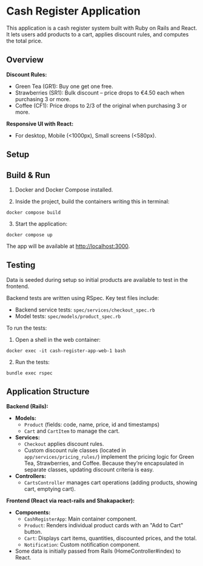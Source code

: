 # Cash Register Application

This application is a cash register system built with Ruby on Rails and React. It lets users add products to a cart, applies discount rules, and computes the total price.

## Overview

**Discount Rules:**

- Green Tea (GR1): Buy one get one free.
- Strawberries (SR1): Bulk discount – price drops to €4.50 each when purchasing 3 or more.
- Coffee (CF1): Price drops to 2/3 of the original when purchasing 3 or more.

**Responsive UI with React:**

- For desktop, Mobile (<1000px), Small screens (<580px).

## Setup

## Build & Run

1. Docker and Docker Compose installed.
  
2. Inside the project, build the containers writing this in terminal:
  
  `docker compose build`
  
3. Start the application:
  
  `docker compose up`
  
  The app will be available at [http://localhost:3000](http://localhost:3000).
  

## Testing

Data is seeded during setup so initial products are available to test in the frontend.

Backend tests are written using RSpec. Key test files include:

- Backend service tests: `spec/services/checkout_spec.rb`
- Model tests: `spec/models/product_spec.rb`

To run the tests:

1. Open a shell in the web container:
  
  `docker exec -it cash-register-app-web-1 bash`
  
2. Run the tests:
  
  `bundle exec rspec`
  

## Application Structure

**Backend (Rails):**

- **Models:**
  - `Product` (fields: code, name, price, id and timestamps)
  - `Cart` and `CartItem` to manage the cart.
- **Services:**
  - `Checkout` applies discount rules.
  - Custom discount rule classes (located in `app/services/pricing_rules/`) implement the pricing logic for Green Tea, Strawberries, and Coffee. Because they’re encapsulated in separate classes, updating discount criteria is easy.
- **Controllers:**
  - `CartsController` manages cart operations (adding products, showing cart, emptying cart).

**Frontend (React via react-rails and Shakapacker):**

- **Components:**
  - `CashRegisterApp`: Main container component.
  - `Product`: Renders individual product cards with an "Add to Cart" button.
  - `Cart`: Displays cart items, quantities, discounted prices, and the total.
  - `Notification`: Custom notification component.
- Some data is initially passed from Rails (HomeController#index) to React.